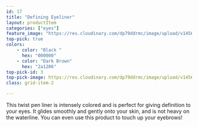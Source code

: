 ```yaml
---
id: 17
title: "Defining Eyeliner"
layout: productItem
categories: ["eyes"]
feature_image: "https://res.cloudinary.com/dp79ddrmc/image/upload/v1456717061/products/defining-eyeliner.jpg"
top-pick: true
colors:
    - color: "Black "
      hex: "000000"
    - color: "Dark Brown"
      hex: "2a1206"
top-pick-id: 3
top-pick-image: https://res.cloudinary.com/dp79ddrmc/image/upload/v1456804124/top-pick/definingLiner.jpg
class: grid-item-2

---
```

This twist pen liner is intensely colored and is perfect for giving definition to your eyes. It glides smoothly and gently onto your skin, and is not heavy on the waterline.  You can even use this product to touch up your eyebrows!